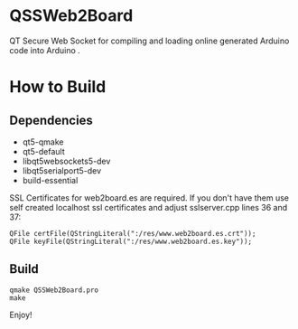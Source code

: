 # QSSWeb2Board
QT Secure Web Socket for compiling and loading online generated Arduino code into Arduino .

# How to Build
## Dependencies
  - qt5-qmake 
  - qt5-default 
  - libqt5websockets5-dev 
  - libqt5serialport5-dev 
  - build-essential
  
  SSL Certificates for web2board.es are required. If you don't have them use self created localhost ssl certificates and adjust sslserver.cpp lines 36 and 37:
  
    QFile certFile(QStringLiteral(":/res/www.web2board.es.crt"));
    QFile keyFile(QStringLiteral(":/res/www.web2board.es.key"));
  
## Build
  
    qmake QSSWeb2Board.pro
    make

Enjoy!
